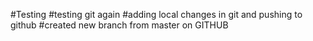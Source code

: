 #Testing
#testing git again
#adding local changes in git and pushing to github
#created new branch from master on GITHUB
